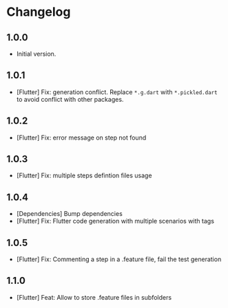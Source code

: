 # Changelog

## 1.0.0

- Initial version.

## 1.0.1

- [Flutter] Fix: generation conflict. Replace `*.g.dart` with `*.pickled.dart` to avoid conflict with other packages.

## 1.0.2

- [Flutter] Fix: error message on step not found

## 1.0.3

- [Flutter] Fix: multiple steps defintion files usage

## 1.0.4

- [Dependencies] Bump dependencies
- [Flutter] Fix: Flutter code generation with multiple scenarios with tags

## 1.0.5

- [Flutter] Fix: Commenting a step in a .feature file, fail the test generation

## 1.1.0

- [Flutter] Feat: Allow to store .feature files in subfolders
